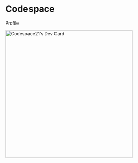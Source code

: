 # Codespace
Profile

<a href="https://app.daily.dev/Codespace"><img src="https://api.daily.dev/devcards/92296eabb4ab4c668f70cb1407009e21.png?r=11s" width="400" alt="Codespace21's Dev Card"/></a>
